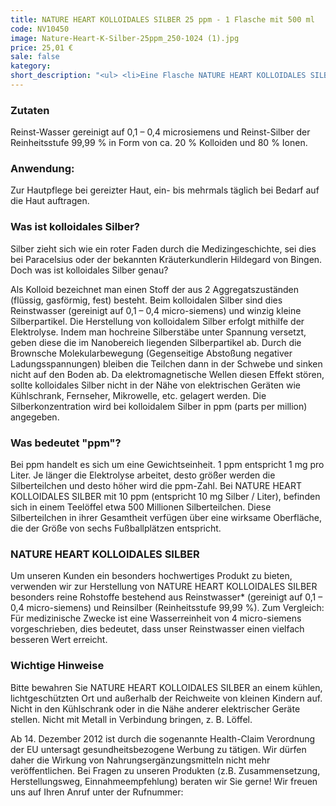 ```yaml
---
title: NATURE HEART KOLLOIDALES SILBER 25 ppm - 1 Flasche mit 500 ml
code: NV10450
image: Nature-Heart-K-Silber-25ppm_250-1024 (1).jpg
price: 25,01 €
sale: false
kategory:
short_description: "<ul> <li>Eine Flasche NATURE HEART KOLLOIDALES SILBER enthält kolloidales Silber in einer Konzentration von 25 ppm</li> <li>Herstellungsort Deutschland. Premiumqualität! </li> <li>Wir garantieren, dass in NATURE HEART Produkten Reinsubstanzen enthalten sind ohne künstliche Zusatzstoffe</li> <li>NATURE HEART Produkte sind frei von Magnesiumstearat und rückstandskontrolliert</li> <li>Die jeweilige aktuelle Chargennummer sowie das Haltbarkeitsdatum finden Sie auf dem NATURE HEART Produktetikett</li> </ul>"
---
```



<h3>Zutaten</h3>

<p>

Reinst-Wasser gereinigt auf 0,1 – 0,4 microsiemens und Reinst-Silber der Reinheitsstufe 99,99 % in Form von ca. 20 % Kolloiden und 80 % Ionen.

</p>

 

<h3>Anwendung:</h3>

<p>

Zur Hautpflege bei gereizter Haut, ein- bis mehrmals täglich bei Bedarf auf die Haut auftragen.

</p>

 

<h3>Was ist kolloidales Silber?</h3>

<p>

Silber zieht sich wie ein roter Faden durch die Medizingeschichte, sei dies bei Paracelsius oder der bekannten Kräuterkundlerin Hildegard von Bingen. Doch was ist kolloidales Silber genau?

</p>

<p>

Als Kolloid bezeichnet man einen Stoff der aus 2 Aggregatszuständen (flüssig, gasförmig, fest) besteht. Beim kolloidalen Silber sind dies Reinstwasser (gereinigt auf 0,1 – 0,4 micro-siemens) und winzig kleine Silberpartikel. Die Herstellung von kolloidalem Silber erfolgt mithilfe der Elektrolyse. Indem man hochreine Silberstäbe unter Spannung versetzt, geben diese die im Nanobereich liegenden Silberpartikel ab. Durch die Brownsche Molekularbewegung (Gegenseitige Abstoßung negativer Ladungsspannungen) bleiben die Teilchen dann in der Schwebe und sinken nicht auf den Boden ab. Da elektromagnetische Wellen diesen Effekt stören, sollte kolloidales Silber nicht in der Nähe von elektrischen Geräten wie Kühlschrank, Fernseher, Mikrowelle, etc. gelagert werden. Die Silberkonzentration wird bei kolloidalem Silber in ppm (parts per million) angegeben.

</p>

 

<h3>Was bedeutet "ppm"?</h3>

<p>

Bei ppm handelt es sich um eine Gewichtseinheit. 1 ppm entspricht 1 mg pro Liter. Je länger die Elektrolyse arbeitet, desto größer werden die Silberteilchen und desto höher wird die ppm-Zahl. Bei NATURE HEART KOLLOIDALES SILBER mit 10 ppm (entspricht 10 mg Silber / Liter), befinden sich in einem Teelöffel etwa 500 Millionen Silberteilchen. Diese Silberteilchen in ihrer Gesamtheit verfügen über eine wirksame Oberfläche, die der Größe von sechs Fußballplätzen entspricht.

</p>

 

<h3>NATURE HEART KOLLOIDALES SILBER</h3>

 

<p>

Um unseren Kunden ein besonders hochwertiges Produkt zu bieten, verwenden wir zur Herstellung von NATURE HEART KOLLOIDALES SILBER besonders reine Rohstoffe bestehend aus Reinstwasser* (gereinigt auf 0,1 – 0,4 micro-siemens) und Reinsilber (Reinheitsstufe 99,99 %). Zum Vergleich: Für medizinische Zwecke ist eine Wasserreinheit von 4 micro-siemens vorgeschrieben, dies bedeutet, dass unser Reinstwasser einen vielfach besseren Wert erreicht.

</p>

 

<h3>Wichtige Hinweise</h3>

<p>

Bitte bewahren Sie NATURE HEART KOLLOIDALES SILBER an einem kühlen, lichtgeschützten Ort und außerhalb der Reichweite von kleinen Kindern auf. Nicht in den Kühlschrank oder in die Nähe anderer elektrischer Geräte stellen. Nicht mit Metall in Verbindung bringen, z. B. Löffel.

</p>

<p>

Ab 14. Dezember 2012 ist durch die sogenannte Health-Claim Verordnung der EU untersagt gesundheitsbezogene Werbung zu tätigen. Wir dürfen daher die Wirkung von Nahrungsergänzungsmitteln nicht mehr veröffentlichen. Bei Fragen zu unseren Produkten (z.B. Zusammensetzung, Herstellungsweg, Einnahmeempfehlung) beraten wir Sie gerne! Wir freuen uns auf Ihren Anruf unter der Rufnummer:

</p>